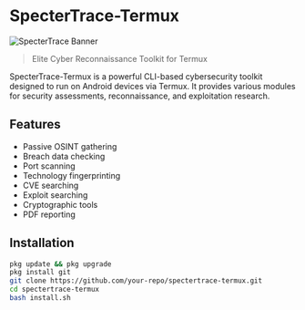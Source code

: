 
# SpecterTrace-Termux

![SpecterTrace Banner](https://i.imgur.com/placeholder.png)

> Elite Cyber Reconnaissance Toolkit for Termux

SpecterTrace-Termux is a powerful CLI-based cybersecurity toolkit designed to run on Android devices via Termux. It provides various modules for security assessments, reconnaissance, and exploitation research.

## Features

- Passive OSINT gathering
- Breach data checking
- Port scanning
- Technology fingerprinting
- CVE searching
- Exploit searching
- Cryptographic tools
- PDF reporting

## Installation

```bash
pkg update && pkg upgrade
pkg install git
git clone https://github.com/your-repo/spectertrace-termux.git
cd spectertrace-termux
bash install.sh
